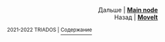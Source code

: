 
<p align="right">Дальше | <b><a href="main_node.md">Main node</a></b>
<br/>
Назад | <b><a href="moveit.md">MoveIt</a></b></p>

<p align="right">
<p align="center"><sup>2021-2022 TRIADOS | </sup><a href="../README.md#содержание"><sup>Содержание</sup></a></p>
